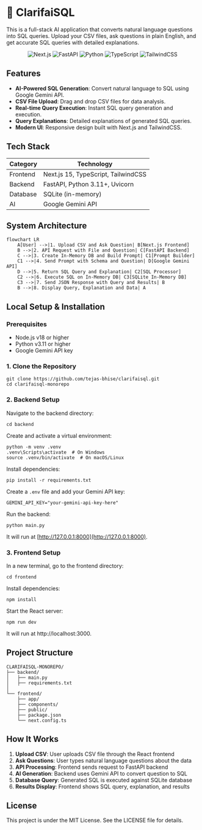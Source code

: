 # 🎯 ClarifaiSQL

This is a full-stack AI application that converts natural language questions into SQL queries. Upload your CSV files, ask questions in plain English, and get accurate SQL queries with detailed explanations.

<p align="center">
  <img src="https://img.shields.io/badge/Next.js-000000?style=for-the-badge&logo=next.js&logoColor=white" alt="Next.js"/>
  <img src="https://img.shields.io/badge/FastAPI-009688?style=for-the-badge&logo=fastapi&logoColor=white" alt="FastAPI"/>
  <img src="https://img.shields.io/badge/Python-3776AB?style=for-the-badge&logo=python&logoColor=white" alt="Python"/>
  <img src="https://img.shields.io/badge/TypeScript-007ACC?style=for-the-badge&logo=typescript&logoColor=white" alt="TypeScript"/>
  <img src="https://img.shields.io/badge/TailwindCSS-38B2AC?style=for-the-badge&logo=tailwind-css&logoColor=white" alt="TailwindCSS"/>
</p>

## Features

- **AI-Powered SQL Generation**: Convert natural language to SQL using Google Gemini API.
- **CSV File Upload**: Drag and drop CSV files for data analysis.
- **Real-time Query Execution**: Instant SQL query generation and execution.
- **Query Explanations**: Detailed explanations of generated SQL queries.
- **Modern UI**: Responsive design built with Next.js and TailwindCSS.

## Tech Stack

| Category   | Technology                    |
|------------|-------------------------------|
| Frontend   | Next.js 15, TypeScript, TailwindCSS |
| Backend    | FastAPI, Python 3.11+, Uvicorn  |
| Database   | SQLite (in-memory)            |
| AI         | Google Gemini API             |

## System Architecture

```mermaid
flowchart LR
    A[User] -->|1. Upload CSV and Ask Question| B[Next.js Frontend]
    B -->|2. API Request with File and Question| C[FastAPI Backend]
    C -->|3. Create In-Memory DB and Build Prompt| C1[Prompt Builder]
    C1 -->|4. Send Prompt with Schema and Question| D[Google Gemini API]
    D -->|5. Return SQL Query and Explanation| C2[SQL Processor]
    C2 -->|6. Execute SQL on In-Memory DB| C3[SQLite In-Memory DB]
    C3 -->|7. Send JSON Response with Query and Results| B
    B -->|8. Display Query, Explanation and Data| A

```

## Local Setup & Installation

### Prerequisites

- Node.js v18 or higher
- Python v3.11 or higher
- Google Gemini API key

### 1. Clone the Repository

```
git clone https://github.com/tejas-bhise/clarifaisql.git
cd clarifaisql-monorepo
```

### 2. Backend Setup

Navigate to the backend directory:

```
cd backend
```

Create and activate a virtual environment:

```
python -m venv .venv
.venv\Scripts\activate  # On Windows
source .venv/bin/activate  # On macOS/Linux
```

Install dependencies:

```
pip install -r requirements.txt
```

Create a `.env` file and add your Gemini API key:

```
GEMINI_API_KEY="your-gemini-api-key-here"
```

Run the backend:

```
python main.py
```

It will run at [http://127.0.0.1:8000](http://127.0.0.1:8000).

### 3. Frontend Setup

In a new terminal, go to the frontend directory:

```
cd frontend
```

Install dependencies:

```
npm install
```

Start the React server:

```
npm run dev
```

It will run at http://localhost:3000.

## Project Structure

```
CLARIFAISQL-MONOREPO/
├── backend/
│   ├── main.py
│   ├── requirements.txt
│ 
└── frontend/
    ├── app/
    ├── components/
    ├── public/
    ├── package.json
    └── next.config.ts
```

## How It Works

1. **Upload CSV**: User uploads CSV file through the React frontend
2. **Ask Questions**: User types natural language questions about the data
3. **API Processing**: Frontend sends request to FastAPI backend
4. **AI Generation**: Backend uses Gemini API to convert question to SQL
5. **Database Query**: Generated SQL is executed against SQLite database
6. **Results Display**: Frontend shows SQL query, explanation, and results

## License

This project is under the MIT License. See the LICENSE file for details.
```